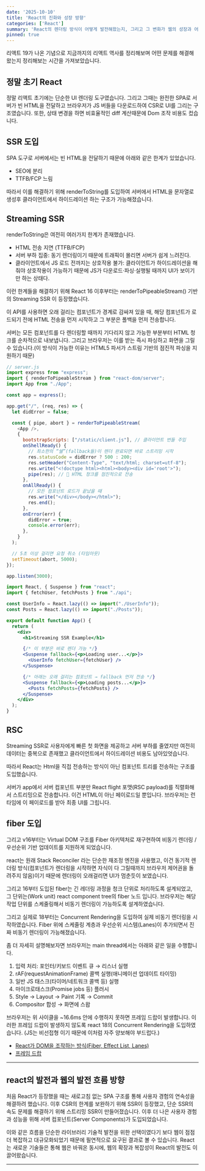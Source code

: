 ```yaml
---
date: '2025-10-10'
title: 'React의 진화와 성장 방향'
categories: ['React']
summary: 'React의 렌더링 방식이 어떻게 발전해왔는지, 그리고 그 변화가 웹의 성장과 어떤 관계를 맺어왔는지 살펴봅니다.'
pinned: true
---
```


리액트 19가 나온 기념으로 지금까지의 리액트 역사를 정리해보며 어떤 문제를 해결해왔는지 정리해보는 시간을 가져보았습니다.

## 정말 초기 React
정말 리액트 초기에는 단순한 UI 렌더링 도구였습니다. 그리고 그때는 완전한 SPA로 서버가 빈 HTML을 전달하고 브라우저가 JS 버들을 다운로드하여 CSR로 UI를 그리는 구조였습니다. 또한, 상태 변경을 하면 비효율적인 diff 계산때문에 Dom 조작 비용도 컸습니다. 

## SSR 도입
SPA 도구로 서버에서는 빈 HTML을 전달하기 때문에 아래와 같은 한계가 있었습니다.

- SEO에 분리
- TTFB/FCP 느림

따라서 이를 해결하기 위해 renderToString를 도입하여 서버에서 HTML을 문자열로 생성후 클라이언트에서 하이드레이션 하는 구조가 가능해졌습니다.

## Streaming SSR
renderToString은 여전히 여러가지 한계가 존재했습니다.

* HTML 전송 지연 (TTFB/FCP)
* 서버 부하 집중: 동기 렌더링이기 때문에 트래픽이 몰리면 서버가 쉽게 느려진다.
* 클라이언트에서 JS 로드 전까지는 상호작용 불가: 클라이언트가 하이드레이션을 해줘야 상호작용이 가능하기 때문에 JS가 다운로드·파싱·실행될 때까지 UI가 보이기만 하는 상태다.

이런 한계들을 해결하기 위해 React 16 이후부터는 renderToPipeableStream() 기반의 Streaming SSR 이 등장했습니다.

이 API를 사용하면 오래 걸리는 컴포넌트가 <Suspense> 경계로 감싸져 있을 때, 해당 컴포넌트가 로드되기 전에 HTML 전송을 먼저 시작하고 그 부분은 폴백을 먼저 전송합니다.

서버는 모든 컴포넌트를 다 렌더링할 때까지 기다리지 않고 가능한 부분부터 HTML 청크를 순차적으로 내보냅니다. 그리고 브라우저는 이를 받는 즉시 파싱하고 화면을 그릴 수 있습니다.(이 방식이 가능한 이유는 HTML5 파서가 스트림 기반의 점진적 파싱을 지원하기 때문)

```javascript
// server.js
import express from "express";
import { renderToPipeableStream } from "react-dom/server";
import App from "./App";

const app = express();

app.get("/", (req, res) => {
  let didError = false;

  const { pipe, abort } = renderToPipeableStream(
    <App />,
    {
      bootstrapScripts: ["/static/client.js"], // 클라이언트 번들 주입
      onShellReady() {
        // 최소한의 “쉘”(fallback들)이 렌더 완료되면 바로 스트리밍 시작
        res.statusCode = didError ? 500 : 200;
        res.setHeader("Content-Type", "text/html; charset=utf-8");
        res.write("<!doctype html><html><body><div id='root'>");
        pipe(res); // 🚀 HTML 청크를 점진적으로 전송
      },
      onAllReady() {
        // 모든 컴포넌트 로드가 끝났을 때
        res.write("</div></body></html>");
        res.end();
      },
      onError(err) {
        didError = true;
        console.error(err);
      },
    }
  );

  // 5초 이상 걸리면 요청 취소 (타임아웃)
  setTimeout(abort, 5000);
});

app.listen(3000);
```

```jsx
import React, { Suspense } from "react";
import { fetchUser, fetchPosts } from "./api";

const UserInfo = React.lazy(() => import("./UserInfo"));
const Posts = React.lazy(() => import("./Posts"));

export default function App() {
  return (
    <div>
      <h1>Streaming SSR Example</h1>

      {/* 이 부분은 바로 렌더 가능 */}
      <Suspense fallback={<p>Loading user...</p>}>
        <UserInfo fetchUser={fetchUser} />
      </Suspense>

      {/* 아래는 오래 걸리는 컴포넌트 → fallback 먼저 전송 */}
      <Suspense fallback={<p>Loading posts...</p>}>
        <Posts fetchPosts={fetchPosts} />
      </Suspense>
    </div>
  );
}
```

## RSC

Streaming SSR로 사용자에게 빠른 첫 화면을 제공하고 서버 부하를 줄였지만 여전히 데이터는 중복으로 존재했고 클라이언트에서 하이드레이션 비용도 남아있엇습니다.

따라서 React는 Html을 직접 전송하는 방식이 아닌 컴포넌트 트리를 전송하는 구조를 도입했습니다.

서버가 app에서 서버 컴포넌트 부분만 React flight 포맷(RSC payload)를 직렬화해서 스트리밍으로 전송합니다. 이건 HTML이 아닌 페이로드일 뿐입니다. 브라우저는 런타임에 이 페이로드를 받아 최종 UI를 그립니다.


## fiber 도입
그리고 v16부터는 Virtual DOM 구조를 Fiber 아키텍처로 재구현하여 비동기 렌더링 / 우선순위 기반 업데이트를 지원하게 되었습니다.

react는 원래 Stack Reconciler 라는 단순한 재조정 엔진을 사용했고, 이건 동기적 렌더링 방식(컴포넌트가 렌더링을 시작하면 자식이 다 그릴때까지 브라우저 제어권을 돌려주지 않음)이기 때문에 렌더링이 오래걸리면 UI가 멈춘듯이 보였습니다.

그리고 16부터 도입된 fiber는 긴 레더링 과정을 청크 단위로 처리하도록 설계되었고, 그 단위는(Work unit) react component tree의 fiber 노드 입니다. 브라우저는 해당 작업 단위를 스케줄링해서 비동기 렌더링이 가능하도록 설계하였습니다. 

그리고 실제로 18부터는 Concurrent Rendering을 도입하여 실제 비동기 렌더링을 시작하였습니다. Fiber 위에 스케줄링 계층과 우선순위 시스템(Lanes)이 추가되면서 진짜 비동기 렌더링이 가능해졌습니다.

좀 더 자세히 설명해보자면 브라우저는 main thread에서는 아래와 같은 일을 수행합니다.
1. 입력 처리: 포인터/키보드 이벤트 큐 → 리스너 실행
2. rAF(requestAnimationFrame) 콜백 실행(애니메이션 업데이트 타이밍)
3. 일반 JS 태스크(타이머/네트워크 콜백 등) 실행
4. 마이크로태스크(Promise jobs 등) 플러시
5. Style → Layout → Paint 기록 → Commit
6. Compositor 합성 → 화면에 스왑

브라우저는 위 사이클을 ~16.6ms 안에 수행하지 못하면 프레임 드랍이 발생합니다. 이러한 프레임 드랍이 발생하지 않도록 react 18의 Concurrent Rendering을 도입하였습니다. (JS는 비선접형 이기 때문에 이처럼 자주 양보해야 부드럽다.)


* [React가 DOM을 조작하는 방식(Fiber, Effect List, Lanes)](https://boyeon.vercel.app/posts/react/react-dom/)
* [프레임 드랍](https://boyeon.vercel.app/posts/browser/frame/)

---

## react의 발전과 웹의 발전 흐름 방향

처음 React가 등장했을 때는 새로고침 없는 SPA 구조를 통해 사용자 경험의 연속성을 해결하려 했습니다. 이후 CSR의 한계를 보완하기 위해 SSR이 등장했고, 단순 SSR의 속도 문제를 해결하기 위해 스트리밍 SSR이 만들어졌습니다. 이후 더 나은 사용자 경험과 성능을 위해 서버 컴포넌트(Server Components)가 도입되었습니다.

이와 같은 흐름을 단순한 라이브러리 기술적 발전을 위한 선택이였다기 보다 웹이 점점 더 복잡하고 대규모화되었기 때문에 필연적으로 요구된 결과로 볼 수 있습니다. React는 새로운 기술들은 통해 웹은 바꿔온 동시에, 웹의 확장과 복잡성이 React의 발전도 이끌어왔습니다.

---
